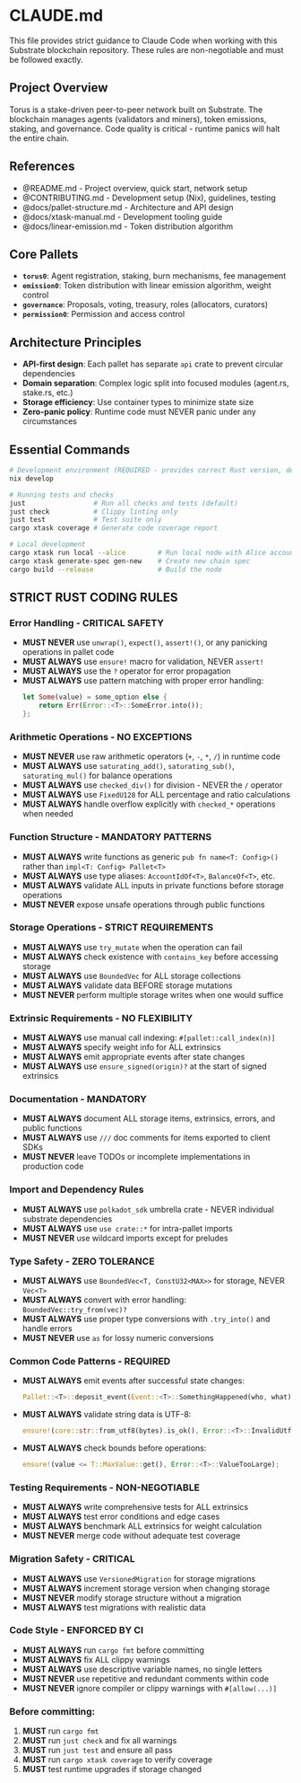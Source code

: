 # CLAUDE.md

This file provides strict guidance to Claude Code when working with this Substrate blockchain repository. These rules are non-negotiable and must be followed exactly.

## Project Overview

Torus is a stake-driven peer-to-peer network built on Substrate. The blockchain manages agents (validators and miners), token emissions, staking, and governance. Code quality is critical - runtime panics will halt the entire chain.

## References

- @README.md - Project overview, quick start, network setup
- @CONTRIBUTING.md - Development setup (Nix), guidelines, testing
- @docs/pallet-structure.md - Architecture and API design
- @docs/xtask-manual.md - Development tooling guide
- @docs/linear-emission.md - Token distribution algorithm

## Core Pallets

- **`torus0`**: Agent registration, staking, burn mechanisms, fee management
- **`emission0`**: Token distribution with linear emission algorithm, weight control
- **`governance`**: Proposals, voting, treasury, roles (allocators, curators)
- **`permission0`**: Permission and access control

## Architecture Principles

- **API-first design**: Each pallet has separate `api` crate to prevent circular dependencies
- **Domain separation**: Complex logic split into focused modules (agent.rs, stake.rs, etc.)
- **Storage efficiency**: Use container types to minimize state size
- **Zero-panic policy**: Runtime code must NEVER panic under any circumstances

## Essential Commands

```sh
# Development environment (REQUIRED - provides correct Rust version, dependencies)
nix develop

# Running tests and checks
just                 # Run all checks and tests (default)
just check           # Clippy linting only
just test            # Test suite only
cargo xtask coverage # Generate code coverage report

# Local development
cargo xtask run local --alice        # Run local node with Alice account
cargo xtask generate-spec gen-new    # Create new chain spec
cargo build --release                # Build the node
```

## STRICT RUST CODING RULES

### Error Handling - CRITICAL SAFETY

- **MUST NEVER** use `unwrap()`, `expect()`, `assert!()`, or any panicking operations in pallet code
- **MUST ALWAYS** use `ensure!` macro for validation, NEVER `assert!`
- **MUST ALWAYS** use the `?` operator for error propagation
- **MUST ALWAYS** use pattern matching with proper error handling:
  ```rust
  let Some(value) = some_option else {
      return Err(Error::<T>::SomeError.into());
  };
  ```

### Arithmetic Operations - NO EXCEPTIONS

- **MUST NEVER** use raw arithmetic operators (`+`, `-`, `*`, `/`) in runtime code
- **MUST ALWAYS** use `saturating_add()`, `saturating_sub()`, `saturating_mul()` for balance operations
- **MUST ALWAYS** use `checked_div()` for division - NEVER the `/` operator
- **MUST ALWAYS** use `FixedU128` for ALL percentage and ratio calculations
- **MUST ALWAYS** handle overflow explicitly with `checked_*` operations when needed

### Function Structure - MANDATORY PATTERNS

- **MUST ALWAYS** write functions as generic `pub fn name<T: Config>()` rather than `impl<T: Config> Pallet<T>`
- **MUST ALWAYS** use type aliases: `AccountIdOf<T>`, `BalanceOf<T>`, etc.
- **MUST ALWAYS** validate ALL inputs in private functions before storage operations
- **MUST NEVER** expose unsafe operations through public functions

### Storage Operations - STRICT REQUIREMENTS

- **MUST ALWAYS** use `try_mutate` when the operation can fail
- **MUST ALWAYS** check existence with `contains_key` before accessing storage
- **MUST ALWAYS** use `BoundedVec` for ALL storage collections
- **MUST ALWAYS** validate data BEFORE storage mutations
- **MUST NEVER** perform multiple storage writes when one would suffice

### Extrinsic Requirements - NO FLEXIBILITY

- **MUST ALWAYS** use manual call indexing: `#[pallet::call_index(n)]`
- **MUST ALWAYS** specify weight info for ALL extrinsics
- **MUST ALWAYS** emit appropriate events after state changes
- **MUST ALWAYS** use `ensure_signed(origin)?` at the start of signed extrinsics

### Documentation - MANDATORY

- **MUST ALWAYS** document ALL storage items, extrinsics, errors, and public functions
- **MUST ALWAYS** use `///` doc comments for items exported to client SDKs
- **MUST NEVER** leave TODOs or incomplete implementations in production code

### Import and Dependency Rules

- **MUST ALWAYS** use `polkadot_sdk` umbrella crate - NEVER individual substrate dependencies
- **MUST ALWAYS** use `use crate::*` for intra-pallet imports
- **MUST NEVER** use wildcard imports except for preludes

### Type Safety - ZERO TOLERANCE

- **MUST ALWAYS** use `BoundedVec<T, ConstU32<MAX>>` for storage, NEVER `Vec<T>`
- **MUST ALWAYS** convert with error handling: `BoundedVec::try_from(vec)?`
- **MUST ALWAYS** use proper type conversions with `.try_into()` and handle errors
- **MUST NEVER** use `as` for lossy numeric conversions

### Common Code Patterns - REQUIRED

- **MUST ALWAYS** emit events after successful state changes:
  ```rust
  Pallet::<T>::deposit_event(Event::<T>::SomethingHappened(who, what));
  ```
- **MUST ALWAYS** validate string data is UTF-8:
  ```rust
  ensure!(core::str::from_utf8(bytes).is_ok(), Error::<T>::InvalidUtf8);
  ```
- **MUST ALWAYS** check bounds before operations:
  ```rust
  ensure!(value <= T::MaxValue::get(), Error::<T>::ValueTooLarge);
  ```

### Testing Requirements - NON-NEGOTIABLE

- **MUST ALWAYS** write comprehensive tests for ALL extrinsics
- **MUST ALWAYS** test error conditions and edge cases
- **MUST ALWAYS** benchmark ALL extrinsics for weight calculation
- **MUST NEVER** merge code without adequate test coverage

### Migration Safety - CRITICAL

- **MUST ALWAYS** use `VersionedMigration` for storage migrations
- **MUST ALWAYS** increment storage version when changing storage
- **MUST NEVER** modify storage structure without a migration
- **MUST ALWAYS** test migrations with realistic data

### Code Style - ENFORCED BY CI

- **MUST ALWAYS** run `cargo fmt` before committing
- **MUST ALWAYS** fix ALL clippy warnings
- **MUST ALWAYS** use descriptive variable names, no single letters
- **MUST NEVER** use repetitive and redundant comments within code
- **MUST NEVER** ignore compiler or clippy warnings with `#[allow(...)]`

### Before committing:

1. **MUST** run `cargo fmt`
2. **MUST** run `just check` and fix all warnings
3. **MUST** run `just test` and ensure all pass
4. **MUST** run `cargo xtask coverage` to verify coverage
5. **MUST** test runtime upgrades if storage changed
